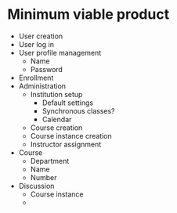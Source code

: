 # Minimum viable product

* User creation
* User log in
* User profile management
  * Name
  * Password
* Enrollment
* Administration
  * Institution setup
    * Default settings
    * Synchronous classes?
    * Calendar
  * Course creation
  * Course instance creation
  * Instructor assignment
* Course
  * Department
  * Name
  * Number
* Discussion
  * Course instance
  * 
